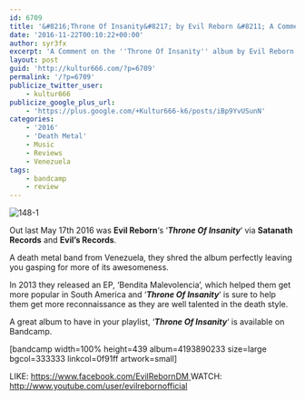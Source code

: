 ```yaml
---
id: 6709
title: '&#8216;Throne Of Insanity&#8217; by Evil Reborn &#8211; A Comment'
date: '2016-11-22T00:10:22+00:00'
author: syr3fx
excerpt: 'A Comment on the ''Throne Of Insanity'' album by Evil Reborn (2016).'
layout: post
guid: 'http://kultur666.com/?p=6709'
permalink: '/?p=6709'
publicize_twitter_user:
    - kultur666
publicize_google_plus_url:
    - 'https://plus.google.com/+Kultur666-k6/posts/iBp9YvUSunN'
categories:
    - '2016'
    - 'Death Metal'
    - Music
    - Reviews
    - Venezuela
tags:
    - bandcamp
    - review
---
```


![148-1](http://localhost:8080/wp-content/uploads/2016/11/148-1.jpg?w=680)

Out last May 17th 2016 was **Evil Reborn**‘s ‘***Throne Of Insanity***‘ via **Satanath Records** and **Evil’s Records**.

A death metal band from Venezuela, they shred the album perfectly leaving you gasping for more of its awesomeness.

In 2013 they released an EP, ‘Bendita Malevolencia’, which helped them get more popular in South America and ‘***Throne Of Insanity***‘ is sure to help them get more reconnaissance as they are well talented in the death style.

A great album to have in your playlist, ‘***Throne Of Insanity***‘ is available on Bandcamp.

\[bandcamp width=100% height=439 album=4193890233 size=large bgcol=333333 linkcol=0f91ff artwork=small\]

LIKE: [https://www.facebook.com/EvilRebornDM  ](https://www.facebook.com/EvilRebornDM)WATCH: <http://www.youtube.com/user/evilrebornofficial>